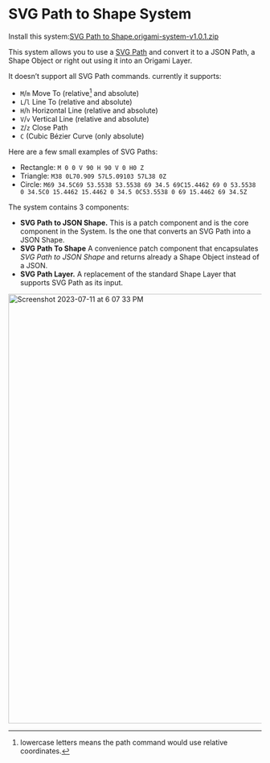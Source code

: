 # SVG Path to Shape System
Install this system:[SVG Path to Shape.origami-system-v1.0.1.zip](https://github.com/eromanc/origami-components/files/12021779/SVG.Path.to.Shape.origami-system-v1.0.1.zip)

This system allows you to use a [SVG Path](https://www.w3.org/TR/SVG2/paths.html) and convert it to a JSON Path, a Shape Object or right out using it into an Origami Layer.


It doesn’t support all SVG Path commands.
currently it supports:

* `M`/`m` Move To (relative[^1] and absolute)
* `L`/`l` Line To (relative and absolute)
* `H`/`h` Horizontal Line (relative and absolute)
* `V`/`v` Vertical Line (relative and absolute)
* `Z`/`z` Close Path
* `C` (Cubic Bézier Curve (only absolute)

[^1]: lowercase letters means the path command would use relative coordinates.

Here are a few small examples of SVG Paths:

* Rectangle: `M 0 0 V 90 H 90 V 0 H0 Z`
* Triangle: `M38 0L70.909 57L5.09103 57L38 0Z`
* Circle: `M69 34.5C69 53.5538 53.5538 69 34.5 69C15.4462 69 0 53.5538 0 34.5C0 15.4462 15.4462 0 34.5 0C53.5538 0 69 15.4462 69 34.5Z`

The system contains 3 components:

* **SVG Path to JSON Shape.** This is a patch component and is the core component in the System. Is the one that converts an SVG Path into a JSON Shape.
* **SVG Path To Shape** A convenience patch component that encapsulates *SVG Path to JSON Shape* and returns already a Shape Object instead of a JSON.
* **SVG Path Layer.** A replacement of the standard Shape Layer that supports SVG Path as its input.

<img width="853" alt="Screenshot 2023-07-11 at 6 07 33 PM" src="https://github.com/eromanc/origami-components/assets/1731560/f045bef3-2d93-4266-80a8-73bb732d46fb">
